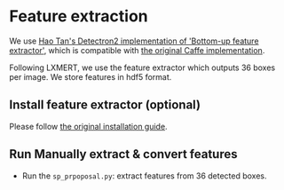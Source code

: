 # Feature extraction

We use [Hao Tan's Detectron2 implementation of 'Bottom-up feature extractor'](https://github.com/airsplay/py-bottom-up-attention), which is compatible with [the original Caffe implementation](https://github.com/peteanderson80/bottom-up-attention).

Following LXMERT, we use the feature extractor which outputs 36 boxes per image.
We store features in hdf5 format.


## Install feature extractor (optional)

Please follow [the original installation guide](https://github.com/airsplay/py-bottom-up-attention#installation).

## Run Manually extract & convert features

* Run the `sp_prpoposal.py`: extract features from 36 detected boxes.
